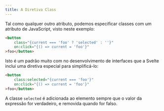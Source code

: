 ```yaml
---
title: A Diretiva Class
---
```


Tal como qualquer outro atributo, podemos especificar classes com um atributo de JavaScript, visto neste exemplo:

```html
<button
	class="{current === 'foo' ? 'selected' : ''}"
	on:click="{() => current = 'foo'}"
>foo</button>
```

Isto é um padrão muito com no desenvolvimento de interfaces que a Svelte inclui uma diretiva especial para simplificá-lo:

```html
<button
	class:selected="{current === 'foo'}"
	on:click="{() => current = 'foo'}"
>foo</button>
```

A classe `selected` é adicionada ao elemento sempre que o valor da expressão for verdadeiro, e removida quando for falso.

